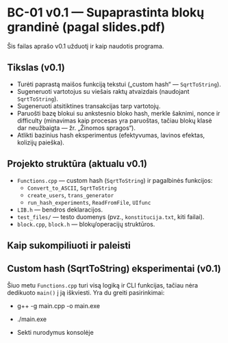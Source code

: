 # BC-01 v0.1 — Supaprastinta blokų grandinė (pagal slides.pdf)

Šis failas aprašo v0.1 užduotį ir kaip naudotis programa.

## Tikslas (v0.1)

- Turėti paprastą maišos funkciją tekstui („custom hash“ — `SqrtToString`).
- Sugeneruoti vartotojus su viešais raktų atvaizdais (naudojant `SqrtToString`).
- Sugeneruoti atsitiktines transakcijas tarp vartotojų.
- Paruošti bazę blokui su ankstesnio bloko hash, merkle šaknimi, nonce ir difficulty (minavimas kaip procesas yra paruoštas, tačiau blokų klasė dar neužbaigta — žr. „Žinomos spragos“).
- Atlikti bazinius hash eksperimentus (efektyvumas, lavinos efektas, kolizijų paieška).

## Projekto struktūra (aktualu v0.1)

- `Functions.cpp` — custom hash (`SqrtToString`) ir pagalbinės funkcijos:
  - `Convert_to_ASCII`, `SqrtToString`
  - `create_users`, `trans_generator`
  - `run_hash_experiments`, `ReadFromFile`, `UIfunc`
- `LIB.h` — bendros deklaracijos.
- `test_files/` — testo duomenys (pvz., `konstitucija.txt`, kiti failai).
- `block.cpp`, `block.h` — blokų/operacijų struktūros.

## Kaip sukompiliuoti ir paleisti

## Custom hash (SqrtToString) eksperimentai (v0.1)

Šiuo metu `Functions.cpp` turi visą logiką ir CLI funkcijas, tačiau nėra dedikuoto `main()` į ją iškviesti. Yra du greiti pasirinkimai:

- g++ -g  main.cpp -o  main.exe

- ./main.exe

- Sekti nurodymus konsolėje